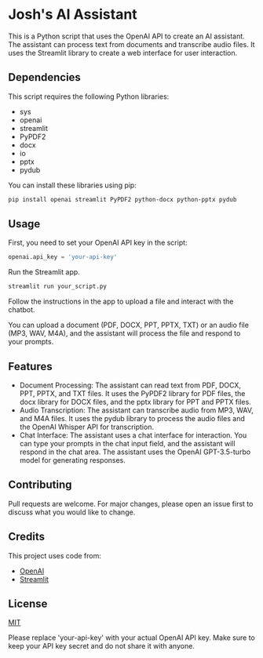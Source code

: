 
# Josh's AI Assistant

This is a Python script that uses the OpenAI API to create an AI assistant. The assistant can process text from documents and transcribe audio files. It uses the Streamlit library to create a web interface for user interaction.

## Dependencies

This script requires the following Python libraries:

- sys
- openai
- streamlit
- PyPDF2
- docx
- io
- pptx
- pydub

You can install these libraries using pip:

```bash
pip install openai streamlit PyPDF2 python-docx python-pptx pydub
```

## Usage

First, you need to set your OpenAI API key in the script:

```python
openai.api_key = 'your-api-key'
```

Run the Streamlit app.

```bash
streamlit run your_script.py
```

Follow the instructions in the app to upload a file and interact with the chatbot.

You can upload a document (PDF, DOCX, PPT, PPTX, TXT) or an audio file (MP3, WAV, M4A), and the assistant will process the file and respond to your prompts.

## Features

- Document Processing: The assistant can read text from PDF, DOCX, PPT, PPTX, and TXT files. It uses the PyPDF2 library for PDF files, the docx library for DOCX files, and the pptx library for PPT and PPTX files.
- Audio Transcription: The assistant can transcribe audio from MP3, WAV, and M4A files. It uses the pydub library to process the audio files and the OpenAI Whisper API for transcription.
- Chat Interface: The assistant uses a chat interface for interaction. You can type your prompts in the chat input field, and the assistant will respond in the chat area. The assistant uses the OpenAI GPT-3.5-turbo model for generating responses.

## Contributing

Pull requests are welcome. For major changes, please open an issue first to discuss what you would like to change.

## Credits

This project uses code from:

- [OpenAI](https://openai.com/)
- [Streamlit](https://streamlit.io/)

## License

[MIT](https://choosealicense.com/licenses/mit/)

Please replace 'your-api-key' with your actual OpenAI API key. Make sure to keep your API key secret and do not share it with anyone.
